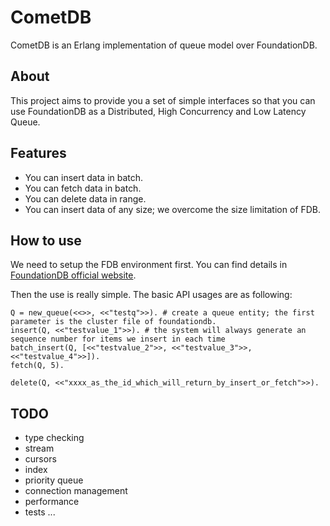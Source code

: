 # CometDB
CometDB is an Erlang implementation of queue model over FoundationDB.

## About
This project aims to provide you a set of simple interfaces so that you can use FoundationDB as a Distributed, High Concurrency and Low Latency Queue.

## Features
* You can insert data in batch.
* You can fetch data in batch.
* You can delete data in range.
* You can insert data of any size; we overcome the size limitation of FDB.

## How to use
We need to setup the FDB environment first. You can find details in [FoundationDB official website](https://apple.github.io/foundationdb/getting-started-linux.html).

Then the use is really simple.
The basic API usages are as following:
```
Q = new_queue(<<>>, <<"testq">>). # create a queue entity; the first parameter is the cluster file of foundationdb.
insert(Q, <<"testvalue_1">>). # the system will always generate an sequence number for items we insert in each time
batch_insert(Q, [<<"testvalue_2">>, <<"testvalue_3">>, <<"testvalue_4">>]).
fetch(Q, 5).

delete(Q, <<"xxxx_as_the_id_which_will_return_by_insert_or_fetch">>).
```

## TODO
* type checking
* stream
* cursors
* index
* priority queue
* connection management
* performance
* tests
...
